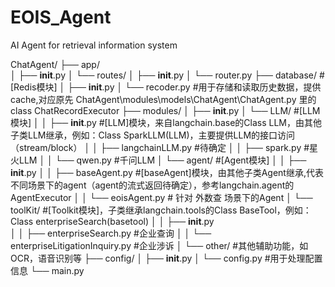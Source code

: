 # EOIS_Agent
 AI Agent for retrieval information system
 
ChatAgent/
├── app/				
│   ├── __init__.py
│   └── routes/
│       ├── __init__.py
│       └── router.py
├── database/	 	            #[Redis模块]
│   ├── __init__.py
│   └── recoder.py		        #用于存储和读取历史数据，提供 cache,对应原先 ChatAgent\modules\models\ChatAgent\ChatAgent.py 里的class ChatRecordExecutor
├── modules/
│   ├── __init__.py
│   └── LLM/		    #[LLM模块]
│   │   ├── __init__.py                 #[LLM]模块，来自langchain.base的Class LLM，由其他子类LLM继承，例如：Class SparkLLM(LLM)，主要提供LLM的接口访问（stream/block）
│   │   ├── langchainLLM.py      #待确定
│   │   ├── spark.py                   #星火LLM
│   │   └── qwen.py                   #千问LLM
│   └── agent/		    #[Agent模块]
│   │   ├── __init__.py
│   │   ├── baseAgent.py  	    #[baseAgent]模块，由其他子类Agent继承,代表不同场景下的agent（agent的流式返回待确定），参考langchain.agent的AgentExecutor
│   │   └── eoisAgent.py            # 针对 外数查 场景下的Agent
│   └── toolKit/		    #[Toolkit模块]，子类继承langchain.tools的Class BaseTool，例如：Class enterpriseSearch(basetool)
│   │   ├── __init__.py		
│   │   ├── enterpriseSearch.py                                 #企业查询
│   │   └── enterpriseLitigationInquiry.py                  #企业涉诉
│   └── other/                             #其他辅助功能，如OCR，语音识别等
├── config/
│   ├── __init__.py
│   └── config.py                        #用于处理配置信息
└── main.py